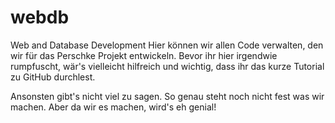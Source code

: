 # webdb
Web and Database Development
Hier können wir allen Code verwalten, den wir für das Perschke Projekt entwickeln. Bevor ihr hier irgendwie rumpfuscht, wär's vielleicht hilfreich und wichtig, dass ihr das kurze Tutorial zu GitHub durchlest.

Ansonsten gibt's nicht viel zu sagen. So genau steht noch nicht fest was wir machen. Aber da wir es machen, wird's eh genial! 
